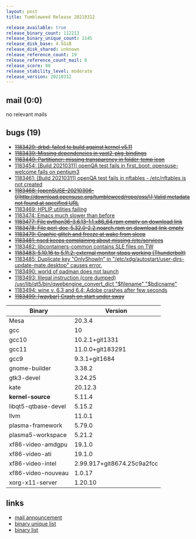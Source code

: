 ```yaml
---
layout: post
title: Tumbleweed Release 20210312

release_available: true
release_binary_count: 112213
release_binary_unique_count: 1145
release_disk_base: 4.5GiB
release_disk_shared: unknown
release_reference_count: 19
release_reference_count_mail: 0
release_score: 88
release_stability_level: moderate
release_version: 20210312
---
```


## mail (0:0)

no relevant mails

## bugs (19)

<!--more-->

- ~~[1183429: drbd: failed to build against kernel v5.11](https://bugzilla.opensuse.org/show_bug.cgi?id=1183429)~~
- ~~[1183439: Missing dependencies in yast2-pkg-bindings](https://bugzilla.opensuse.org/show_bug.cgi?id=1183439)~~
- ~~[1183449: Partitioner: missing transparency in folder-temp icon](https://bugzilla.opensuse.org/show_bug.cgi?id=1183449)~~
- [1183454: \[Build 20210311\] openQA test fails in first_boot: opensuse-welcome fails on pentium3](https://bugzilla.opensuse.org/show_bug.cgi?id=1183454)
- [1183461: \[Build 20210311\] openQA test fails in nftables - /etc/nftables is not created](https://bugzilla.opensuse.org/show_bug.cgi?id=1183461)
- ~~[1183468: \[openSUSE-20210306-0|http://download.opensuse.org/tumbleweed/repo/oss/\] Valid metadata not found at specified URL](https://bugzilla.opensuse.org/show_bug.cgi?id=1183468)~~
- [1183469: HPLIP utilities failing](https://bugzilla.opensuse.org/show_bug.cgi?id=1183469)
- [1183474: Emacs much slower than before](https://bugzilla.opensuse.org/show_bug.cgi?id=1183474)
- ~~[1183477: File python36-3.6.13-1.1.x86_64.rpm empty on download link](https://bugzilla.opensuse.org/show_bug.cgi?id=1183477)~~
- ~~[1183478: File perl-doc-5.32.0-2.2.noarch.rpm on download link empty](https://bugzilla.opensuse.org/show_bug.cgi?id=1183478)~~
- ~~[1183479: Graphic glitch and freeze at wake from sleep](https://bugzilla.opensuse.org/show_bug.cgi?id=1183479)~~
- ~~[1183481: nscd keeps complaining about missing /etc/services](https://bugzilla.opensuse.org/show_bug.cgi?id=1183481)~~
- [1183482: libcontainers-common contains SLE files on TW](https://bugzilla.opensuse.org/show_bug.cgi?id=1183482)
- ~~[1183483: 5.10.16 to 5.11.2: external monitor stops working (Thunderbolt)](https://bugzilla.opensuse.org/show_bug.cgi?id=1183483)~~
- [1183485: Duplicate key "OnlyShowIn" in "/etc/xdg/autostart/user-dirs-update-mate.desktop" causes error.](https://bugzilla.opensuse.org/show_bug.cgi?id=1183485)
- [1183490: world of padman does not launch](https://bugzilla.opensuse.org/show_bug.cgi?id=1183490)
- [1183493: Illegal instruction (core dumped) /usr/lib/qt5/bin/qwebengine_convert_dict "$filename" "$bdicname"](https://bugzilla.opensuse.org/show_bug.cgi?id=1183493)
- [1183494: wine v. 6.3 and 6.4: Adobe crashes after few seconds](https://bugzilla.opensuse.org/show_bug.cgi?id=1183494)
- ~~[1183499: \[waybar\] Crash on start under sway](https://bugzilla.opensuse.org/show_bug.cgi?id=1183499)~~

Binary | Version
--- | ---
Mesa | 20.3.4
gcc | 10
gcc10 | 10.2.1+git1331
gcc11 | 11.0.0+git183291
gcc9 | 9.3.1+git1684
gnome-builder | 3.38.2
gtk3-devel | 3.24.25
kate | 20.12.3
**kernel-source** | 5.11.4
libqt5-qtbase-devel | 5.15.2
llvm | 11.0.1
plasma-framework | 5.79.0
plasma5-workspace | 5.21.2
xf86-video-amdgpu | 19.1.0
xf86-video-ati | 19.1.0
xf86-video-intel | 2.99.917+git8674.25c9a2fcc
xf86-video-nouveau | 1.0.17
xorg-x11-server | 1.20.10

## links

- [mail announcement](https://github.com/boombatower/tumbleweed-review/issues/10)
- [binary unique list](http://download.opensuse.org/history/20210312/rpm.unique.list)
- [binary list](http://download.opensuse.org/history/20210312/rpm.list)
